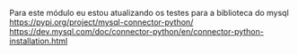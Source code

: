 Para este módulo eu estou atualizando os testes para a biblioteca do mysql
https://pypi.org/project/mysql-connector-python/
https://dev.mysql.com/doc/connector-python/en/connector-python-installation.html
